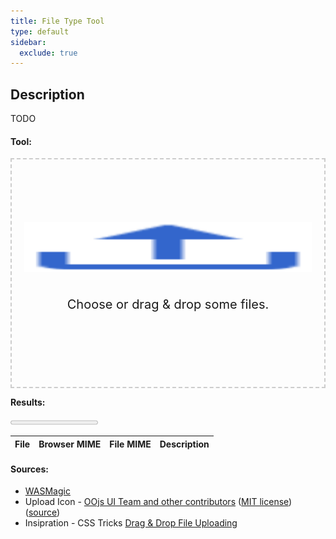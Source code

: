 ```yaml
---
title: File Type Tool
type: default
sidebar:
  exclude: true
---
```


<style>
.container {
    width: 100%;
    max-width: 680px; /* 800 */
    text-align: center;
    margin: 0 auto;
}

.dropzone {
    border: 2px dashed #ccc;
    font-size: 1.25rem; /* 20 */
    position: relative;
    padding: 100px 20px;
    cursor: pointer;
}

.box__icon {
    width: 100%;
    height: 80px;
    display: block;
    margin-bottom: 40px;
}
</style>

## Description

TODO

#### Tool:

<div class="container">
    <div class="dropzone" id="dropzone">
        <img
            class="box__icon"
            src="./OOjs_UI_icon_upload-progressive.svg"
            width="50"
            height="43"
            viewBox="0 0 50 43"
        />
        <p id="dropzone-label">Choose or drag & drop some files.</p>
    </div>
    <input type="file" multiple name="files" id="fileInput" style="display: none" />
</div>

**Results:**

<progress id="progress-bar" max=100 value=0></progress>

| File | Browser MIME | File MIME | Description |
| :--- | :----------- | :-------- | :---------- |

#### Sources:

- [WASMagic](https://github.com/moshen/wasmagic)
- Upload Icon -
  [OOjs UI Team and other contributors](https://phabricator.wikimedia.org/diffusion/GOJU/browse/master/AUTHORS.txt")
  ([MIT license](http://opensource.org/licenses/mit-license.php))
  ([source](https://commons.wikimedia.org/w/index.php?curid=55044854))
- Insipration - CSS Tricks
  [Drag & Drop File Uploading](https://css-tricks.com/drag-and-drop-file-uploading/)

<script type="module" src="main.js"></script>
